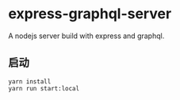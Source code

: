 # express-graphql-server
A nodejs server build with express and graphql.

## 启动
```
yarn install
yarn run start:local
```
